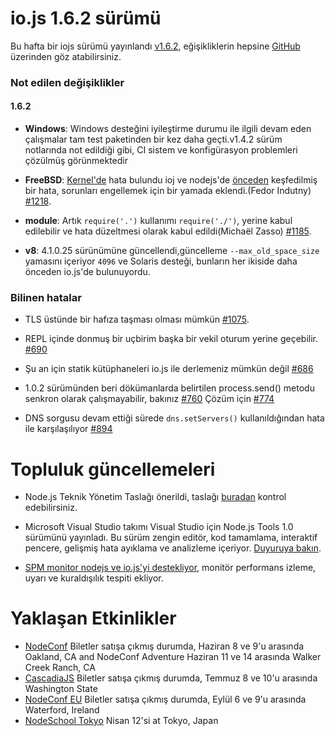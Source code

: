 # io.js 1.6.2 sürümü
Bu hafta bir iojs sürümü yayınlandı [v1.6.2](https://iojs.org/dist/v1.6.2/), eğişikliklerin hepsine [GitHub](https://github.com/iojs/io.js/blob/v1.x/CHANGELOG.md) üzerinden göz atabilirsiniz.

### Not edilen değişiklikler


#### 1.6.2

* **Windows**: Windows desteğini iyileştirme durumu ile ilgili devam eden çalışmalar tam test paketinden bir kez daha geçti.v1.4.2 sürüm notlarında not edildiği gibi, CI sistem ve konfigürasyon problemleri çözülmüş görünmektedir

* **FreeBSD**: [Kernel'de](https://lists.freebsd.org/pipermail/freebsd-current/2015-March/055043.html) hata bulundu ioj ve nodejs'de [önceden](https://github.com/joyent/node/issues/9326) keşfedilmiş bir hata, sorunları engellemek için bir yamada eklendi.(Fedor Indutny) [#1218](https://github.com/iojs/io.js/pull/1218).

* **module**: Artık `require('.')` kullanımı `require('./')`, yerine kabul edilebilir ve hata düzeltmesi olarak kabul edildi(Michaël Zasso) [#1185](https://github.com/iojs/io.js/pull/1185).
* **v8**: 4.1.0.25 sürünümüne güncellendi,güncelleme `--max_old_space_size` yamasını içeriyor `4096` ve  Solaris desteği, bunların her ikiside daha önceden io.js'de bulunuyordu.

### Bilinen hatalar

* TLS üstünde bir hafıza taşması olması mümkün [#1075](https://github.com/iojs/io.js/issues/1075).
* REPL içinde donmuş bir uçbirim başka bir vekil oturum yerine geçebilir. [#690](https://github.com/iojs/io.js/issues/690)
* Şu an için statik kütüphaneleri io.js ile derlemeniz mümkün değil [#686](https://github.com/iojs/io.js/issues/686)

* 1.0.2 sürümünden beri dökümanlarda belirtilen process.send() metodu senkron olarak çalışmayabilir, bakınız [#760](https://github.com/iojs/io.js/issues/760) Çözüm için [#774](https://github.com/iojs/io.js/issues/774)

* DNS sorgusu devam ettiği sürede `dns.setServers()` kullanıldığından hata ile karşılaşılıyor [#894](https://github.com/iojs/io.js/issues/894)

# Topluluk güncellemeleri

* Node.js Teknik Yönetim Taslağı önerildi, taslağı [buradan](https://github.com/joyent/nodejs-advisory-board/pull/30) kontrol edebilirsiniz.

* Microsoft Visual Studio  takımı Visual Studio için Node.js Tools 1.0 sürümünü yayınladı. Bu sürüm zengin editör, kod tamamlama, interaktif pencere, gelişmiş hata ayıklama ve analizleme içeriyor. [Duyuruya bakın](http://blogs.msdn.com/b/visualstudio/archive/2015/03/25/node-js-tools-1-0-for-visual-studio.aspx).

* [SPM monitor nodejs ve io.js'yi destekliyor](http://blog.sematext.com/2015/03/30/nodejs-iojs-monitoring/),  monitör performans izleme, uyarı ve kuraldışılık tespiti ekliyor.

# Yaklaşan Etkinlikler

* [NodeConf](http://nodeconf.com/) Biletler satışa çıkmış durumda, Haziran 8 ve 9'u arasında Oakland, CA and NodeConf Adventure Haziran 11 ve 14 arasında Walker Creek Ranch, CA
* [CascadiaJS](http://2015.cascadiajs.com/) Biletler satışa çıkmış durumda, Temmuz 8 ve 10'u arasında Washington State
* [NodeConf EU](http://nodeconf.eu/) Biletler satışa çıkmış durumda, Eylül 6 ve  9'u arasında  Waterford, Ireland
* [NodeSchool Tokyo](http://nodejs.connpass.com/event/13182/) Nisan 12'si at Tokyo, Japan
